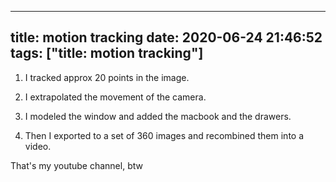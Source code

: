 
---
title: motion tracking
date: 2020-06-24 21:46:52
tags: ["title: motion tracking"]
---

1. I tracked approx 20 points in the image.  

2. I extrapolated the movement of the camera.  

3. I modeled the window and added the macbook and the drawers.  

4. Then I exported to a set of 360 images and recombined them into a video.  

  



That's my youtube channel, btw
